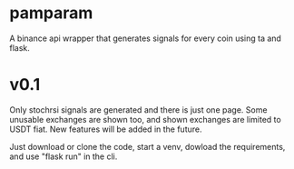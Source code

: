 # pamparam
A binance api wrapper that generates signals for every coin using ta and flask.

# v0.1
Only stochrsi signals are generated and there is just one page. Some unusable exchanges are shown too, and shown exchanges are limited to USDT fiat. New features will be added in the future.

Just download or clone the code, start a venv, dowload the requirements, and use "flask run" in the cli.
